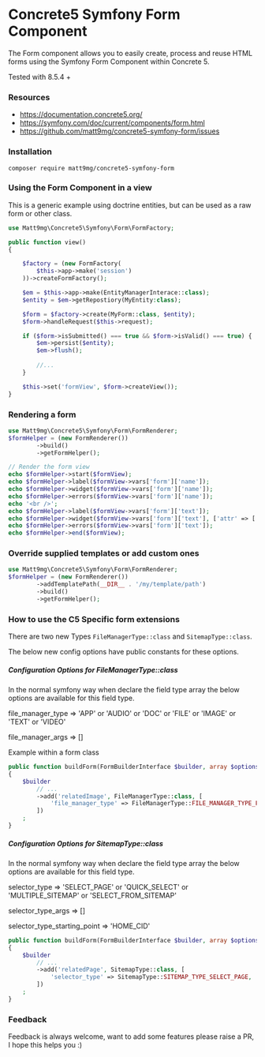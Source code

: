 # Concrete5 Symfony Form Component

The Form component allows you to easily create, process and reuse HTML forms using the Symfony Form Component within Concrete 5.

Tested with 8.5.4 +

### Resources

- https://documentation.concrete5.org/
- https://symfony.com/doc/current/components/form.html
- https://github.com/matt9mg/concrete5-symfony-form/issues


### Installation

```
composer require matt9mg/concrete5-symfony-form
```

### Using the Form Component in a view
This is a generic example using doctrine entities, but can be used as a raw form or other class.


```php
use Matt9mg\Concrete5\Symfony\Form\FormFactory;

public function view()
{

    $factory = (new FormFactory(
        $this->app->make('session')
    ))->createFormFactory();

    $em = $this->app->make(EntityManagerInterace::class);
    $entity = $em->getRepostiory(MyEntity:class);

    $form = $factory->create(MyForm::class, $entity);
    $form->handleRequest($this->request);

    if ($form->isSubmitted() === true && $form->isValid() === true) {
        $em->persist($entity);
        $em->flush();
    
        //...
    }

    $this->set('formView', $form->createView());
}
```

### Rendering a form
```php
use Matt9mg\Concrete5\Symfony\Form\FormRenderer;
$formHelper = (new FormRenderer())
        ->build()
        ->getFormHelper();

// Render the form view
echo $formHelper->start($formView);
echo $formHelper->label($formView->vars['form']['name']);
echo $formHelper->widget($formView->vars['form']['name']);
echo $formHelper->errors($formView->vars['form']['name']);
echo '<br />';
echo $formHelper->label($formView->vars['form']['text']);
echo $formHelper->widget($formView->vars['form']['text'], ['attr' => ['style' => 'border: 10px']]);
echo $formHelper->errors($formView->vars['form']['text']);
echo $formHelper->end($formView);
```

### Override supplied templates or add custom ones
```php
use Matt9mg\Concrete5\Symfony\Form\FormRenderer;
$formHelper = (new FormRenderer())
        ->addTemplatePath(__DIR__ . '/my/template/path')
        ->build()
        ->getFormHelper();

```

### How to use the C5 Specific form extensions
There are two new Types ```FileManagerType::class``` and ```SitemapType::class```.

The below new config options have public constants for these options.

##### Configuration Options for FileManagerType::class
In the normal symfony way when declare the field type array the below options are available for this field type.

file_manager_type => 'APP' or 'AUDIO' or 'DOC' or 'FILE' or 'IMAGE' or 'TEXT' or 'VIDEO'

file_manager_args => []

Example within a form class

```php
public function buildForm(FormBuilderInterface $builder, array $options)
{
    $builder
        // ...
        ->add('relatedImage', FileManagerType::class, [
            'file_manager_type' => FileManagerType::FILE_MANAGER_TYPE_FILE,
        ])
    ;
}
```


##### Configuration Options for SitemapType::class
In the normal symfony way when declare the field type array the below options are available for this field type.

selector_type => 'SELECT_PAGE' or 'QUICK_SELECT' or 'MULTIPLE_SITEMAP' or 'SELECT_FROM_SITEMAP'

selector_type_args => []

selector_type_starting_point => 'HOME_CID'

```php
public function buildForm(FormBuilderInterface $builder, array $options)
{
    $builder
        // ...
        ->add('relatedPage', SitemapType::class, [
            'selector_type' => SitemapType::SITEMAP_TYPE_SELECT_PAGE,
        ])
    ;
}
```

### Feedback

Feedback is always welcome, want to add some features please raise a PR, I hope this helps you :)
